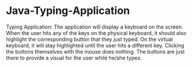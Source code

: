 # Java-Typing-Application
Typing Application:
The application will display a keyboard on the screen. When the user hits any of the keys on the physical keyboard, it should also highlight the corresponding button that they just typed. On the virtual keyboard, it will stay highlighted until the user hits a different key. Clicking the buttons themselves with the mouse does nothing. The buttons are just there to provide a visual for the user while he/she types.
